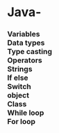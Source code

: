 # Java-
<h3>Variables</br>
Data types</br>
Type casting </br>
Operators</br>
Strings</br>
If else</br>
Switch</br>
object<br>
Class<br>
While loop</br>
For loop</h3>
